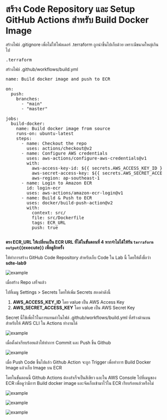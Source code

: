 # สร้าง Code Repository และ Setup GitHub Actions สำหรับ Build Docker Image


สร้างไฟล์ .gitignore
เพื่อไม่ให้โฟลเดอร์ .terraform ถูกนำขึ้นไปเก็บด้วย เพราะมีขนาดใหญ่เกินไป

<pre class="file" data-filename=".gitignore" data-target="append">
.terraform
</pre>

สร้างไฟล์ .github/workflows/build.yml

<pre class="file" data-filename=".github/workflows/build.yml" data-target="append">
name: Build docker image and push to ECR

on:
  push:
    branches:
      - "main"
      - "master"

jobs:
  build-docker:
    name: Build docker image from source
    runs-on: ubuntu-latest
    steps:
      - name: Checkout the repo
        uses: actions/checkout@v2
      - name: Configure AWS credentials
        uses: aws-actions/configure-aws-credentials@v1
        with:
          aws-access-key-id: ${{ secrets.AWS_ACCESS_KEY_ID }}
          aws-secret-access-key: ${{ secrets.AWS_SECRET_ACCESS_KEY }}
          aws-region: ap-southeast-1
      - name: Login to Amazon ECR
        id: login-ecr
        uses: aws-actions/amazon-ecr-login@v1
      - name: Build & Push to ECR
        uses: docker/build-push-action@v2
        with:
          context: src/
          file: src/Dockerfile
          tags: ECR_URL
          push: true

</pre>

**ตรง ECR_URL ให้เปลี่ยนเป็น ECR URL ที่ได้ในขั้นตอนที่ 4**
**หากจำไม่ได้ให้รัน `terraform output`{{execute}} เพื่อดูอีกครั้ง**

ให้ทำการสร้าง GitHub Code Repository สำหรับเก็บ Code ใน Lab นี้
โดยให้ตั้งชื่อว่า **sdte-lab9**

![example](/saranonuan/scenarios/lab9/assets/create_repo.png)

เมื่อสร้าง Repo เสร็จแล้ว

ไปที่เมนู Settings > Secrets โดยให้เพิ่ม Secrets สองค่าดังนี้

1. **AWS_ACCESS_KEY_ID** โดย value เป็น AWS Access Key
2. **AWS_SECRET_ACCESS_KEY**  โดย value เป็น AWS Secret Key

Secret นี้ใช้เพื่อไว้ในการแทนค่าในไฟล์ .github/workflows/build.yml ที่สร้างด้านบน สำหรับให้ AWS CLI ใน Actions ทำงานได้

![example](/saranonuan/scenarios/lab9/assets/config_git_secret_example.png)

เมื่อตั้งค่าเรียบร้อยแล้วให้ทำการ Commit และ Push ขึ้น Github

![example](/saranonuan/scenarios/lab9/assets/git_push_example.png)

เมื่อ Push Code ขึ้นไปแล้ว
Github Action จะถูก Trigger เพื่อทำการ Build Docker Image แล้วเก็บ Image บน ECR

โดยในขั้นตอนนี้ Github Actions ต้องสำเร็จเป็นสีเขียว
และใน AWS Console ไปที่เมนูของ ECR เพื่อดูว่ามีการ Build docker image และจัดเก็บเข้ามาไว้ใน ECR เรียบร้อยแล้วหรือไม่

![example](/saranonuan/scenarios/lab9/assets/github_action_result.png)

![example](/saranonuan/scenarios/lab9/assets/go_to_ecr.png)

![example](/saranonuan/scenarios/lab9/assets/ecr_result.png)


